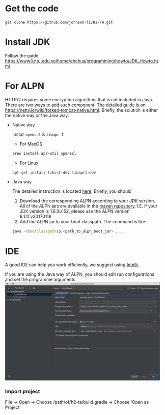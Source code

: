 Get the code
===
```bash
git clone https://github.com/johnson-li/H2-TA.git
```

Install JDK
===

Follow the guide 
https://www3.ntu.edu.sg/home/ehchua/programming/howto/JDK_Howto.html


For ALPN
===
HTTP/2 requires some encryption algorithms that is not included in Java. There are two ways to add such component. The detailed guide is on 
 https://netty.io/wiki/forked-tomcat-native.html. Briefly, the solution is either the native way or the Java way.

 - Native way
    
    Install `openssl` & `libapr-1`
    
    - For MaxOS
    ```bash
    brew install apr-util openssl
    ```
    - For Linux
    ```bash
    apt-get install libssl-dev libapr1-dev
    ```
     
 - Java way 
 
    The detailed instruction is located [here](https://www.eclipse.org/jetty/documentation/current/alpn-chapter.html). 
    Briefly, you should 
    1. Download the corresponding ALPN according to your JDK version. All of the ALPN jars are available in the [maven repository](https://mvnrepository.com/artifact/org.mortbay.jetty.alpn/alpn-boot).
    I.E. if your JDK version is 1.8.0u152, please use the ALPN version 8.1.11.v20170118
    2. Add the ALPN jar to your boot classpath. The command is like:
    ```bash
    java -Xbootclasspath/p:<path_to_alpn_boot_jar> ...
    ```
                               


IDE
===
A good IDE can help you work efficiently, we suggest using [Intellij](https://www.jetbrains.com/idea/).

If you are using the Java way of ALPN, you should edit run configurations and set the programme arguments.
![arguments](docs/images/configurations.png)

### Import project
File -> Open -> Choose /path/of/h2-ta/build.gradle -> Choose 'Open as Project'

